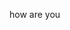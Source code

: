 <html>
  <head> 
    <title> helo dad </title>
  <body> <p> how are you </p> </body>
   </head>
</html>
